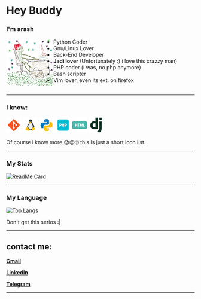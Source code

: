 # Hey Buddy

### I'm arash

<img align="left" src="notMe.jpg" width="25%"/>

- Python Coder
- Gnu/Linux Lover
- Back-End Developer
- **Jadi lover** (Unfortunately :) i love this crazzy man)
- PHP coder (i was, no php anymore)
- Bash scripter
- Vim lover, even its ext. on firefox
  <br>
  <br>

<hr>

### I know:

<p align="left">

<img src="static/icon/git.png" alt="git" width="40" height="40"/>
<img src="static/icon/linux.png" alt="linux" width="40" height="40"/>
<img src="static/icon/python.png" alt="python" width="40" height="40"/>

<img src="static/icon/php.png" alt="php" width="40" height="40"/>
<img src="static/icon/html.png" alt="html" width="40" height="40"/>
<img src="static/icon/dj.png" alt="html" width="40" height="40"/>

Of course i know more :neutral_face::unamused::roll_eyes: this is just a short icon list.

</p>

<hr>

### My Stats

[![ReadMe Card](https://github-readme-stats.vercel.app/api?username=arashph17&show_icons=true)](https://github.com/arashph17)

<hr>

### My Language

[![Top Langs](https://github-readme-stats.vercel.app/api/top-langs/?username=arashph17&layout=compact)](https://github.com/arashph17)

Don't get this serios :|

<hr>

## contact me:
[<b>Gmail</b>](mailto:arash.ph17@gmail.com)

[<b>LinkedIn</b>](https://www.linkedin.com/in/amirhosein-ghanbari/)

[<b>Telegram</b>](https://t.me/arashph17)

<hr>
